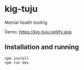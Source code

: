 # kig-tuju

Mental health tooling

Demo: https://kig-tuju.netlify.app

## Installation and running

```
npm install
npm run dev
```
